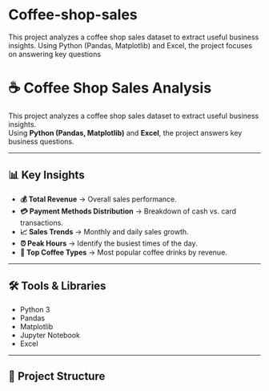 # Coffee-shop-sales
This project analyzes a coffee shop sales dataset to extract useful business insights. Using Python (Pandas, Matplotlib) and Excel, the project focuses on answering key questions
# ☕ Coffee Shop Sales Analysis

This project analyzes a coffee shop sales dataset to extract useful business insights.  
Using **Python (Pandas, Matplotlib)** and **Excel**, the project answers key business questions.

---

## 📊 Key Insights
- **💰 Total Revenue** → Overall sales performance.
- **💳 Payment Methods Distribution** → Breakdown of cash vs. card transactions.
- **📈 Sales Trends** → Monthly and daily sales growth.
- **⏰ Peak Hours** → Identify the busiest times of the day.
- **🥇 Top Coffee Types** → Most popular coffee drinks by revenue.

---

## 🛠 Tools & Libraries
- Python 3  
- Pandas  
- Matplotlib  
- Jupyter Notebook  
- Excel  

---

## 📂 Project Structure
